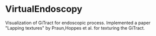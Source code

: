 VirtualEndoscopy
================

Visualization of GiTract for endoscopic process. Implemented a paper "Lapping textures" by Praun,Hoppes et al. for texturing the GiTract.
